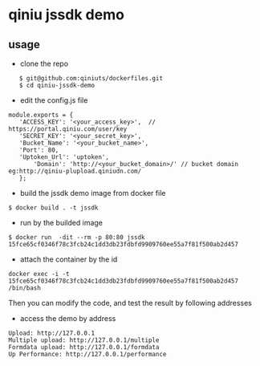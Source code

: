 # qiniu jssdk demo
## usage
* clone the repo 

 ```
	$ git@github.com:qiniuts/dockerfiles.git
	$ cd qiniu-jssdk-demo
 ```
 
 * edit the config.js file

 ```
 module.exports = {
    'ACCESS_KEY': '<your_access_key>',  // https://portal.qiniu.com/user/key
    'SECRET_KEY': '<your_secret_key>',
    'Bucket_Name': '<your_bucket_name>',
    'Port': 80,
    'Uptoken_Url': 'uptoken',
	    'Domain': 'http://<your_bucket_domain>/' // bucket domain eg:http://qiniu-plupload.qiniudn.com/
	};
 ```

* build the jssdk demo image from docker file
```
$ docker build . -t jssdk
```

* run by the builded image
```
$ docker run  -dit --rm -p 80:80 jssdk
15fce65cf0346f78c3fcb24c1dd3db23fdbfd9909760ee55a7f81f500ab2d457     
```

* attach the container by the id
```
docker exec -i -t 15fce65cf0346f78c3fcb24c1dd3db23fdbfd9909760ee55a7f81f500ab2d457 /bin/bash
```
Then you can modify the code, and test the result by following addresses


* access the demo by address 
```
Upload: http://127.0.0.1
Multiple upload: http://127.0.0.1/multiple
Formdata upload: http://127.0.0.1/formdata
Up Performance: http://127.0.0.1/performance
```

